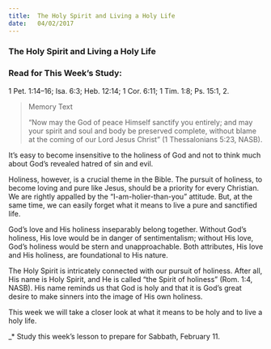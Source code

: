 ```yaml
---
title:  The Holy Spirit and Living a Holy Life
date:   04/02/2017
---
```


### The Holy Spirit and Living a Holy Life

### Read for This Week’s Study:
1 Pet. 1:14–16; Isa. 6:3; Heb. 12:14; 1 Cor. 6:11; 1 Tim. 1:8; Ps. 15:1, 2.

> <p>Memory Text</p>
> “Now may the God of peace Himself sanctify you entirely; and may your spirit and soul and body be preserved complete, without blame at the coming of our Lord Jesus Christ” (1 Thessalonians 5:23, NASB). 

It’s easy to become insensitive to the holiness of God and not to think much about God’s revealed hatred of sin and evil. 

Holiness, however, is a crucial theme in the Bible. The pursuit of holiness, to become loving and pure like Jesus, should be a priority for every Christian. We are rightly appalled by the “I-am-holier-than-you” attitude. But, at the same time, we can easily forget what it means to live a pure and sanctified life. 

God’s love and His holiness inseparably belong together. Without God’s holiness, His love would be in danger of sentimentalism; without His love, God’s holiness would be stern and unapproachable. Both attributes, His love and His holiness, are foundational to His nature. 

The Holy Spirit is intricately connected with our pursuit of holiness. After all, His name is Holy Spirit, and He is called “the Spirit of holiness” (Rom. 1:4, NASB). His name reminds us that God is holy and that it is God’s great desire to make sinners into the image of His own holiness.

This week we will take a closer look at what it means to be holy and to live a holy life.

_* Study this week’s lesson to prepare for Sabbath, February 11.